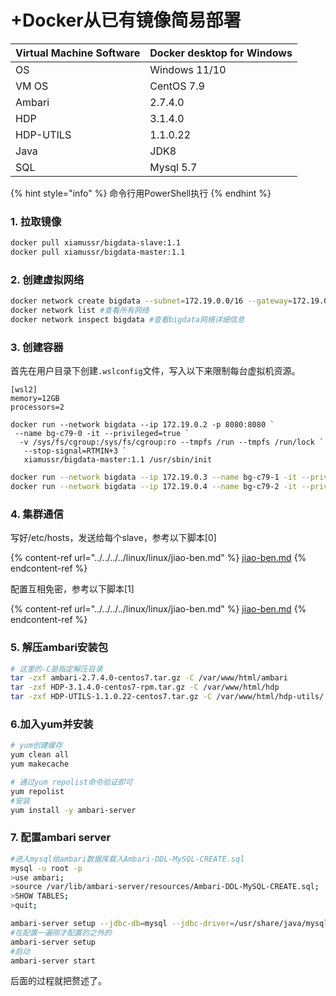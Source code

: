 # +Docker从已有镜像简易部署

| Virtual Machine Software | Docker desktop for Windows |
| ------------------------ | -------------------------- |
| OS                       | Windows 11/10              |
| VM OS                    | CentOS 7.9                 |
| Ambari                   | 2.7.4.0                    |
| HDP                      | 3.1.4.0                    |
| HDP-UTILS                | 1.1.0.22                   |
| Java                     | JDK8                       |
| SQL                      | Mysql 5.7                  |

{% hint style="info" %}
命令行用PowerShell执行
{% endhint %}

### 1. 拉取镜像

```sh
docker pull xiamussr/bigdata-slave:1.1
docker pull xiamussr/bigdata-master:1.1
```

### 2. 创建虚拟网络

```sh
docker network create bigdata --subnet=172.19.0.0/16 --gateway=172.19.0.1
docker network list #查看所有网络
docker network inspect bigdata #查看bigdata网络详细信息
```

### 3. 创建容器

首先在用户目录下创建`.wslconfig`文件，写入以下来限制每台虚拟机资源。

```tsconfig
[wsl2]
memory=12GB 
processors=2
```

```
docker run --network bigdata --ip 172.19.0.2 -p 8080:8080 `
 --name bg-c79-0 -it --privileged=true `
  -v /sys/fs/cgroup:/sys/fs/cgroup:ro --tmpfs /run --tmpfs /run/lock `
   --stop-signal=RTMIN+3 `
   xiamussr/bigdata-master:1.1 /usr/sbin/init
```

```sh
docker run --network bigdata --ip 172.19.0.3 --name bg-c79-1 -it --privileged=true -v /sys/fs/cgroup:/sys/fs/cgroup:ro --tmpfs /run --tmpfs /run/lock --stop-signal=RTMIN+3 xiamussr/bigdata-slave:1.1 /usr/sbin/init
docker run --network bigdata --ip 172.19.0.4 --name bg-c79-2 -it --privileged=true -v /sys/fs/cgroup:/sys/fs/cgroup:ro --tmpfs /run --tmpfs /run/lock --stop-signal=RTMIN+3 xiamussr/bigdata-slave:1.1 /usr/sbin/init
```

### 4. 集群通信

写好/etc/hosts，发送给每个slave，参考以下脚本\[0]

{% content-ref url="../../../../linux/linux/jiao-ben.md" %}
[jiao-ben.md](../../../../linux/linux/jiao-ben.md)
{% endcontent-ref %}

配置互相免密，参考以下脚本\[1]

{% content-ref url="../../../../linux/linux/jiao-ben.md" %}
[jiao-ben.md](../../../../linux/linux/jiao-ben.md)
{% endcontent-ref %}

### 5. 解压ambari安装包

```sh
# 这里的-C是指定解压目录
tar -zxf ambari-2.7.4.0-centos7.tar.gz -C /var/www/html/ambari 
tar -zxf HDP-3.1.4.0-centos7-rpm.tar.gz -C /var/www/html/hdp
tar -zxf HDP-UTILS-1.1.0.22-centos7.tar.gz -C /var/www/html/hdp-utils/
```

### 6.加入yum并安装

```sh
# yum创建缓存
yum clean all
yum makecache

# 通过yum repolist命令验证即可
yum repolist
#安装
yum install -y ambari-server
```

### 7. 配置ambari server

```sh
#进入mysql给ambari数据库载入Ambari-DDL-MySQL-CREATE.sql
mysql -u root -p
>use ambari;
>source /var/lib/ambari-server/resources/Ambari-DDL-MySQL-CREATE.sql;
>SHOW TABLES;
>quit;

ambari-server setup --jdbc-db=mysql --jdbc-driver=/usr/share/java/mysql-connector-java.jar
#在配置一遍刚才配置的之外的
ambari-server setup
#启动
ambari-server start
```

后面的过程就把赘述了。

